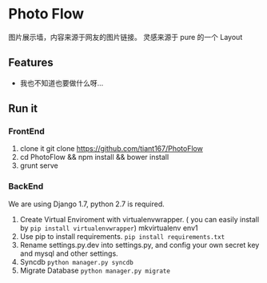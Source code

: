 # Photo Flow
图片展示墙，内容来源于网友的图片链接。
灵感来源于 pure 的一个 Layout
## Features
- 我也不知道也要做什么呀…

## Run it
### FrontEnd
1. clone it git clone https://github.com/tiant167/PhotoFlow
2. cd PhotoFlow && npm install && bower install
3. grunt serve
### BackEnd
We are using Django 1.7, python 2.7 is required.
1. Create Virtual Enviroment with virtualenvwrapper. ( you can easily install by `pip install virtualenvwrapper`)
        mkvirtualenv env1
2. Use pip to install requirements. `pip install requirements.txt`
2. Rename settings.py.dev into settings.py, and config your own secret key and mysql and other settings.
3. Syncdb `python manager.py syncdb`
5. Migrate Database `python manager.py migrate`
